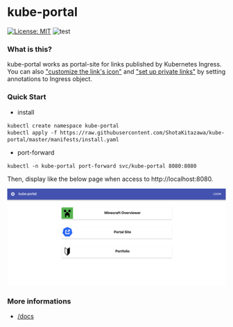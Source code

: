 # kube-portal

[![License: MIT](https://img.shields.io/badge/License-MIT-yellow.svg)](https://opensource.org/licenses/MIT)
![test](https://github.com/ShotaKitazawa/kube-portal/workflows/test/badge.svg)

### What is this?

kube-portal works as portal-site for links published by Kubernetes Ingress.
You can also ["customize the link's icon"](./docs/ingress-annotations.md) and ["set up private links"](./docs/private-links.md) by setting annotations to Ingress object.

### Quick Start

* install

```
kubectl create namespace kube-portal
kubectl apply -f https://raw.githubusercontent.com/ShotaKitazawa/kube-portal/master/manifests/install.yaml
```

* port-forward

```
kubectl -n kube-portal port-forward svc/kube-portal 8080:8080
```

Then, display like the below page when access to http://localhost:8080.

![page-top](https://raw.githubusercontent.com/ShotaKitazawa/kube-portal/image/page-top.png)

### More informations

* [/docs](/docs)

